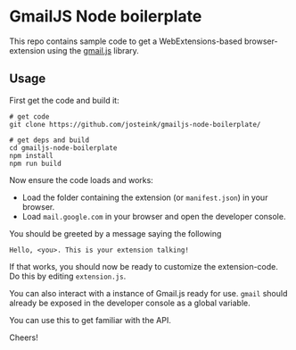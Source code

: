 
# GmailJS Node boilerplate

This repo contains sample code to get a WebExtensions-based
browser-extension using
the [gmail.js](https://github.com/KartikTalwar/gmail.js/) library.

## Usage

First get the code and build it:

````
# get code
git clone https://github.com/josteink/gmailjs-node-boilerplate/

# get deps and build
cd gmailjs-node-boilerplate
npm install
npm run build
````

Now ensure the code loads and works:

* Load the folder containing the extension (or `manifest.json`) in
your browser.
* Load `mail.google.com` in your browser and open the developer console.

You should be greeted by a message saying the following

    Hello, <you>. This is your extension talking!

If that works, you should now be ready to customize the
extension-code. Do this by editing `extension.js`.

You can also interact with a instance of Gmail.js ready for use. `gmail`
should already be exposed in the developer console as a global
variable.

You can use this to get familiar with the API.

Cheers!
